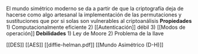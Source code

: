 El mundo simétrico moderno se da a partir de que la criptografía deja de hacerse como algo artesanal la implementación de las permutaciones y sustituciones que por si solas son vulnerables al criptoanálisis 
**Propiedades**
	1) Computacionalmente eficiente
	2) [[Autenticación]] débil
	3) [[Modos de operación]]
**Debilidades**
	1)  Ley de Moore
	2)  Problema de la llave


[[DES]]
[[AES]]
[[diffie-helman.pdf]]
[[Mundo Asimétrico (D-H)]]